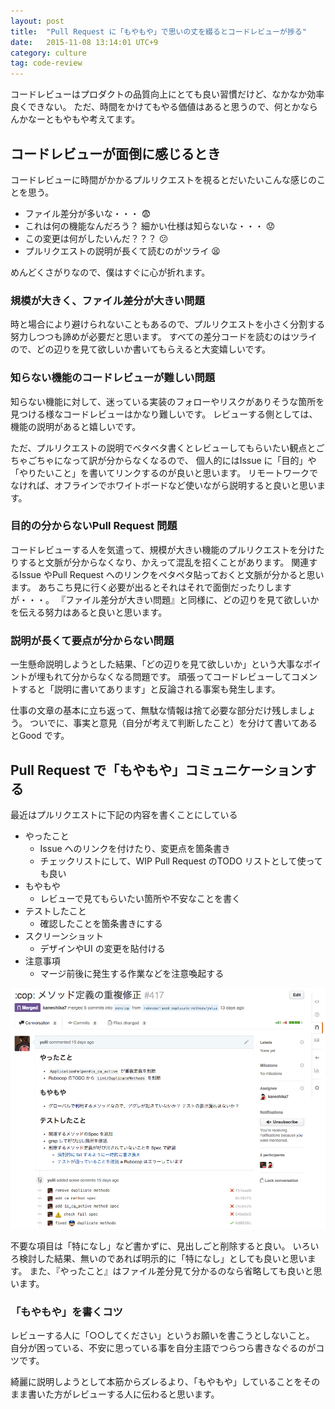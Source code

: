 ```yaml
---
layout: post
title:  "Pull Request に「もやもや」で思いの丈を綴るとコードレビューが捗る"
date:   2015-11-08 13:14:01 UTC+9
category: culture
tag: code-review
---
```


コードレビューはプロダクトの品質向上にとても良い習慣だけど、なかなか効率良くできない。
ただ、時間をかけてもやる価値はあると思うので、何とかならんかなーともやもや考えてます。

## コードレビューが面倒に感じるとき

コードレビューに時間がかかるプルリクエストを視るとだいたいこんな感じのことを思う。

- ファイル差分が多いな・・・ :fearful:
- これは何の機能なんだろう？ 細かい仕様は知らないな・・・ :worried:
- この変更は何がしたいんだ？？？ :confused:
- プルリクエストの説明が長くて読むのがツライ :tired_face:

めんどくさがりなので、僕はすぐに心が折れます。

### 規模が大きく、ファイル差分が大きい問題

時と場合により避けられないこともあるので、プルリクエストを小さく分割する努力しつつも諦めが必要だと思います。
すべての差分コードを読むのはツライので、どの辺りを見て欲しいか書いてもらえると大変嬉しいです。

### 知らない機能のコードレビューが難しい問題

知らない機能に対して、迷っている実装のフォローやリスクがありそうな箇所を見つける様なコードレビューはかなり難しいです。
レビューする側としては、機能の説明があると嬉しいです。

ただ、プルリクエストの説明でベタベタ書くとレビューしてもらいたい観点とごちゃごちゃになって訳が分からなくなるので、
個人的にはIssue に「目的」や「やりたいこと」を書いてリンクするのが良いと思います。
リモートワークでなければ、オフラインでホワイトボードなど使いながら説明すると良いと思います。

### 目的の分からないPull Request 問題

コードレビューする人を気遣って、規模が大きい機能のプルリクエストを分けたりすると文脈が分からなくなり、かえって混乱を招くことがあります。
関連するIssue やPull Request へのリンクをペタペタ貼っておくと文脈が分かると思います。
あちこち見に行く必要が出るとそれはそれで面倒だったりしますが・・・。
『ファイル差分が大きい問題』と同様に、どの辺りを見て欲しいかを伝える努力はあると良いと思います。

### 説明が長くて要点が分からない問題

一生懸命説明しようとした結果、「どの辺りを見て欲しいか」という大事なポイントが埋もれて分からなくなる問題です。
頑張ってコードレビューしてコメントすると「説明に書いてあります」と反論される事案も発生します。

仕事の文章の基本に立ち返って、無駄な情報は捨て必要な部分だけ残しましょう。
ついでに、事実と意見（自分が考えて判断したこと）を分けて書いてあるとGood です。

## Pull Request で「もやもや」コミュニケーションする

最近はプルリクエストに下記の内容を書くことにしている

- やったこと
    - Issue へのリンクを付けたり、変更点を箇条書き
    - チェックリストにして、WIP Pull Request のTODO リストとして使っても良い
- もやもや
    - レビューで見てもらいたい箇所や不安なことを書く
- テストしたこと
    - 確認したことを箇条書きにする
- スクリーンショット
    - デザインやUI の変更を貼付ける
- 注意事項
    - マージ前後に発生する作業などを注意喚起する

![GitHub Pull Request](/img/posts/2015/2015-11-08-pr-format.png)

不要な項目は「特になし」など書かずに、見出しごと削除すると良い。
いろいろ検討した結果、無いのであれば明示的に「特になし」としても良いと思います。
また、『やったこと』はファイル差分見て分かるのなら省略しても良いと思います。

### 「もやもや」を書くコツ

レビューする人に「○○してください」というお願いを書こうとしないこと。
自分が困っている、不安に思っている事を自分主語でつらつら書きなぐるのがコツです。

綺麗に説明しようとして本筋からズレるより、「もやもや」していることをそのまま書いた方がレビューする人に伝わると思います。
